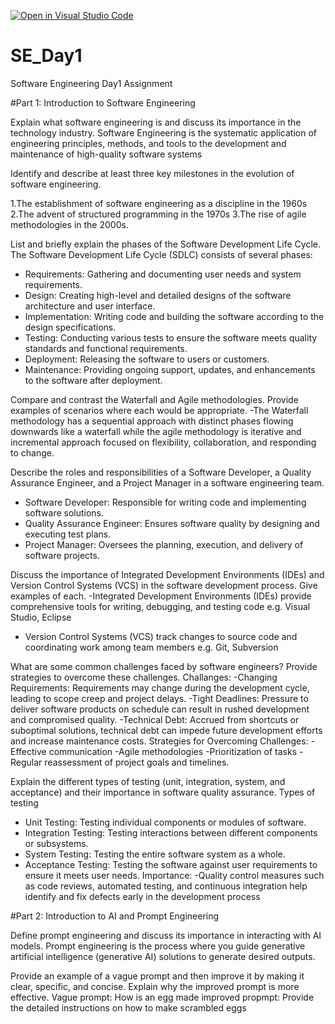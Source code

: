[![Open in Visual Studio Code](https://classroom.github.com/assets/open-in-vscode-2e0aaae1b6195c2367325f4f02e2d04e9abb55f0b24a779b69b11b9e10269abc.svg)](https://classroom.github.com/online_ide?assignment_repo_id=15565077&assignment_repo_type=AssignmentRepo)
# SE_Day1
Software Engineering Day1 Assignment

#Part 1: Introduction to Software Engineering

Explain what software engineering is and discuss its importance in the technology industry.
Software Engineering is the systematic application of engineering principles, methods, and tools to the development and maintenance of high-quality software systems

Identify and describe at least three key milestones in the evolution of software engineering.

1.The establishment of software engineering as a discipline in the 1960s
2.The advent of structured programming in the 1970s
3.The rise of agile methodologies in the 2000s.

List and briefly explain the phases of the Software Development Life Cycle.
The Software Development Life Cycle (SDLC) consists of several phases:
  - Requirements: Gathering and documenting user needs and system requirements.
  - Design: Creating high-level and detailed designs of the software architecture and user interface.
  - Implementation: Writing code and building the software according to the design specifications.
  - Testing: Conducting various tests to ensure the software meets quality standards and functional requirements.
  - Deployment: Releasing the software to users or customers.
  - Maintenance: Providing ongoing support, updates, and enhancements to the software after deployment.


Compare and contrast the Waterfall and Agile methodologies. Provide examples of scenarios where each would be appropriate.
-The Waterfall methodology has a sequential approach with distinct phases flowing downwards like a waterfall while the agile methodology is iterative and incremental approach focused on flexibility, collaboration, and responding to change.

Describe the roles and responsibilities of a Software Developer, a Quality Assurance Engineer, and a Project Manager in a software engineering team.
- Software Developer: Responsible for writing code and implementing software solutions.
- Quality Assurance Engineer: Ensures software quality by designing and executing test plans.
- Project Manager: Oversees the planning, execution, and delivery of software projects.


Discuss the importance of Integrated Development Environments (IDEs) and Version Control Systems (VCS) in the software development process. Give examples of each.
-Integrated Development Environments (IDEs) provide comprehensive tools for writing, debugging, and testing code e.g. Visual Studio, Eclipse
- Version Control Systems (VCS) track changes to source code and coordinating work among team members e.g. Git, Subversion


What are some common challenges faced by software engineers? Provide strategies to overcome these challenges.
Challanges:
  -Changing Requirements: Requirements may change during the development cycle, leading to scope creep and project delays.
  -Tight Deadlines: Pressure to deliver software products on schedule can result in rushed development and compromised quality.
  -Technical Debt: Accrued from shortcuts or suboptimal solutions, technical debt can impede future development efforts and increase maintenance costs.
Strategies for Overcoming Challenges:
  -Effective communication
  -Agile methodologies
  -Prioritization of tasks
  -Regular reassessment of project goals and timelines.

Explain the different types of testing (unit, integration, system, and acceptance) and their importance in software quality assurance.
Types of testing
  - Unit Testing: Testing individual components or modules of software.
  - Integration Testing: Testing interactions between different components or subsystems.
  - System Testing: Testing the entire software system as a whole.
  - Acceptance Testing: Testing the software against user requirements to ensure it meets user needs.
Importance:
  -Quality control measures such as code reviews, automated testing, and continuous integration help identify and fix defects early in the development process


#Part 2: Introduction to AI and Prompt Engineering


Define prompt engineering and discuss its importance in interacting with AI models.
Prompt engineering is the process where you guide generative artificial intelligence (generative AI) solutions to generate desired outputs.

Provide an example of a vague prompt and then improve it by making it clear, specific, and concise. Explain why the improved prompt is more effective.
Vague prompt: How is an egg made
improved propmpt: Provide the detailed instructions on how to make scrambled eggs
